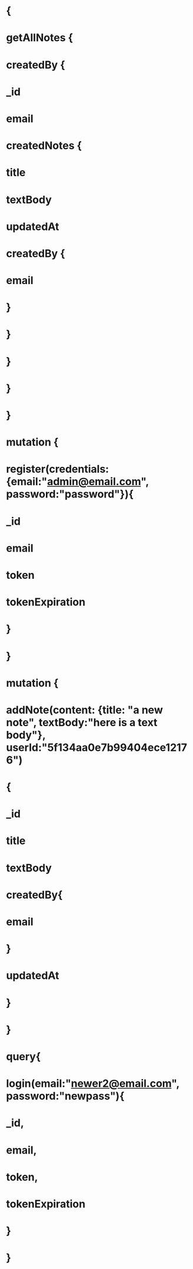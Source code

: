 # {
#   getAllNotes {
#     createdBy {
#       _id
#       email
#       createdNotes {
#         title
#         textBody
#         updatedAt
#         createdBy {
#           email
#         }
#       }
#     }
#   }
# }


# mutation {
#   register(credentials: {email:"admin@email.com", password:"password"}){
#     _id
#     email
#     token
#     tokenExpiration
#   }
# }

# mutation {
#   addNote(content: {title: "a new note", textBody:"here is a text body"}, userId:"5f134aa0e7b99404ece12176")
#   {
#     _id
#     title
#     textBody
#     createdBy{
#       email
#     }
#     updatedAt
#   }
# }

# query{
#  login(email:"newer2@email.com", password:"newpass"){
#    _id,
#    email,
#   token,
#   tokenExpiration
#  }
# }
